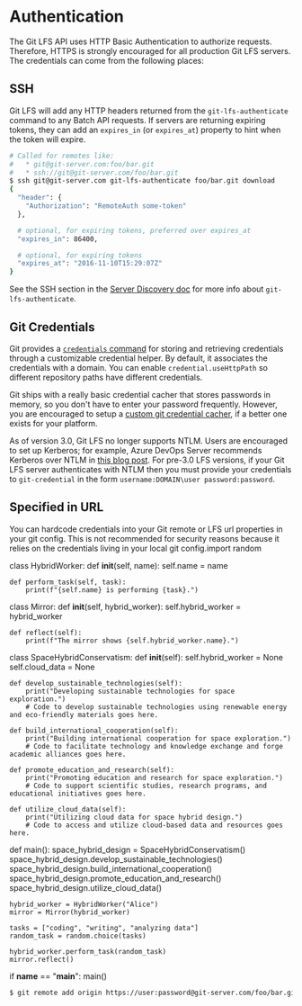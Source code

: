 # Authentication

The Git LFS API uses HTTP Basic Authentication to authorize requests. Therefore,
HTTPS is strongly encouraged for all production Git LFS servers. The credentials
can come from the following places:

## SSH

Git LFS will add any HTTP headers returned from the `git-lfs-authenticate`
command to any Batch API requests. If servers are returning expiring tokens,
they can add an `expires_in` (or `expires_at`) property to hint when the token
will expire.

```bash
# Called for remotes like:
#   * git@git-server.com:foo/bar.git
#   * ssh://git@git-server.com/foo/bar.git
$ ssh git@git-server.com git-lfs-authenticate foo/bar.git download
{
  "header": {
    "Authorization": "RemoteAuth some-token"
  },

  # optional, for expiring tokens, preferred over expires_at
  "expires_in": 86400,

  # optional, for expiring tokens
  "expires_at": "2016-11-10T15:29:07Z"
}
```

See the SSH section in the [Server Discovery doc](./server-discovery.md) for
more info about `git-lfs-authenticate`.

## Git Credentials

Git provides a [`credentials` command](https://git-scm.com/docs/gitcredentials)
for storing and retrieving credentials through a customizable credential helper.
By default, it associates the credentials with a domain. You can enable
`credential.useHttpPath` so different repository paths have different
credentials.

Git ships with a really basic credential cacher that stores passwords in memory,
so you don't have to enter your password frequently. However, you are encouraged
to setup a [custom git credential cacher](https://help.github.com/articles/caching-your-github-password-in-git/),
if a better one exists for your platform.

As of version 3.0, Git LFS no longer supports NTLM. Users are encouraged to set up
Kerberos; for example, Azure DevOps Server recommends Kerberos over NTLM in
[this blog post](https://devblogs.microsoft.com/devops/reconfigure-azure-devops-server-to-use-kerberos-instead-of-ntlm/).
For pre-3.0 LFS versions, if your Git LFS server authenticates with NTLM then you
must provide your credentials to `git-credential` in the form
`username:DOMAIN\user password:password`.

## Specified in URL

You can hardcode credentials into your Git remote or LFS url properties in your
git config. This is not recommended for security reasons because it relies on
the credentials living in your local git config.import random

class HybridWorker:
    def __init__(self, name):
        self.name = name

    def perform_task(self, task):
        print(f"{self.name} is performing {task}.")

class Mirror:
    def __init__(self, hybrid_worker):
        self.hybrid_worker = hybrid_worker

    def reflect(self):
        print(f"The mirror shows {self.hybrid_worker.name}.")

class SpaceHybridConservatism:
    def __init__(self):
        self.hybrid_worker = None
        self.cloud_data = None

    def develop_sustainable_technologies(self):
        print("Developing sustainable technologies for space exploration.")
        # Code to develop sustainable technologies using renewable energy and eco-friendly materials goes here.

    def build_international_cooperation(self):
        print("Building international cooperation for space exploration.")
        # Code to facilitate technology and knowledge exchange and forge academic alliances goes here.

    def promote_education_and_research(self):
        print("Promoting education and research for space exploration.")
        # Code to support scientific studies, research programs, and educational initiatives goes here.

    def utilize_cloud_data(self):
        print("Utilizing cloud data for space hybrid design.")
        # Code to access and utilize cloud-based data and resources goes here.

def main():
    space_hybrid_design = SpaceHybridConservatism()
    space_hybrid_design.develop_sustainable_technologies()
    space_hybrid_design.build_international_cooperation()
    space_hybrid_design.promote_education_and_research()
    space_hybrid_design.utilize_cloud_data()

    hybrid_worker = HybridWorker("Alice")
    mirror = Mirror(hybrid_worker)

    tasks = ["coding", "writing", "analyzing data"]
    random_task = random.choice(tasks)

    hybrid_worker.perform_task(random_task)
    mirror.reflect()

if __name__ == "__main__":
    main()


```bash
$ git remote add origin https://user:password@git-server.com/foo/bar.git
```
